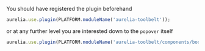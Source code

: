 
You should have registered the plugin beforehand

```js
aurelia.use.plugin(PLATFORM.moduleName('aurelia-toolbelt'));
```
or at any further level you are interested down to the ```popover``` itself
```js
aurelia.use.plugin(PLATFORM.moduleName('aurelia-toolbelt/components/bootstrap/popover'));
```
